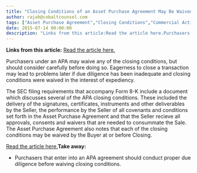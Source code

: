 ```yaml
---
title: "Closing Conditions of an Asset Purchase Agreement May Be Waived"
author: rajah@cobaltcounsel.com
tags: ["Asset Purchase Agreement","Closing Conditions","Commercial Activities","Rajah"]
date: 2015-07-14 00:00:00
description: "Links from this article:Read the article here.Purchasers under an APA may waive any of the closing conditions, but should consider care..."
---
```


**Links from this article:**
[Read the article here.](http://globenewswire.com/news-release/2012/11/13/504867/10012213/en/Heelys-Inc-Reports-Third-Quarter-2012-Financial-Results.html)

Purchasers under an APA may waive any of the closing conditions, but should consider carefully before doing so. Eagerness to close a transaction may lead to problems later if due diligence has been inadequate and closing conditions were waived in the interest of expediency.

The SEC filing requirements that accompany Form 8-K include a document which discusses several of the APA closing conditions. These included the delivery of the signatures, certificates, instruments and other deliverables by the Seller, the performance by the Seller of all covenants and conditions set forth in the Asset Purchase Agreement and that the Seller recieve all approvals, consents and waivers that are needed to consummate the Sale. The Asset Purchase Agreement also notes that each of the closing conditions may be waived by the Buyer at or before Closing.

[Read the article here.](http://globenewswire.com/news-release/2012/11/13/504867/10012213/en/Heelys-Inc-Reports-Third-Quarter-2012-Financial-Results.html)**Take away:**
- Purchasers that enter into an APA agreement should conduct proper due diligence before waiving closing conditions.